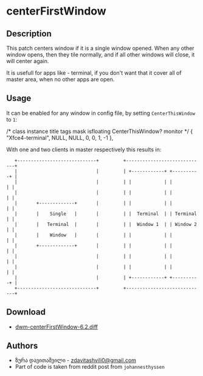 centerFirstWindow
=================

Description
-----------

This patch centers window if it is a single window opened.  When any other
window opens, then they tile normally, and if all other windows will close, it
will center again.

It is usefull for apps like - terminal, if you don't want that it cover all of
master area, when no other apps are open.

Usage
-----

It can be enabled for any window in config file, by setting `CenterThisWindow`
to `1`:

   /* class      	instance    title    tags mask     isfloating        CenterThisWindow?     monitor */
   { "Xfce4-terminal",  NULL,       NULL,    0,            0,     	     1,		           -1 },

With one and two clients in master respectively this results in:

       +-----------------------------+         +-----------------------------+
       |                             |         | +------------+ +----------+ |
       |                             |         | |            | |          | |
       |                             |         | |            | |          | |
       |       +-------------+       |         | |            | |          | |
       |       |    Single   |       |         | |  Terminal  | | Terminal | |
       |       |   Terminal  |       |         | |  Window 1  | | Window 2 | |
       |       |    Window   |       |         | |            | |          | |
       |       +-------------+       |         | |            | |          | |
       |                             |         | |            | |          | |
       |                             |         | |            | |          | |
       |                             |         | +------------+ +----------+ |
       +-----------------------------+         +-----------------------------+

Download
--------
* [dwm-centerFirstWindow-6.2.diff](dwm-centerFirstWindow-6.2.diff)

Authors
-------
* ზურა დავითაშვილი - <zdavitashvili0@gmail.com>
* Part of code is taken from reddit post from `johannesthyssen`
